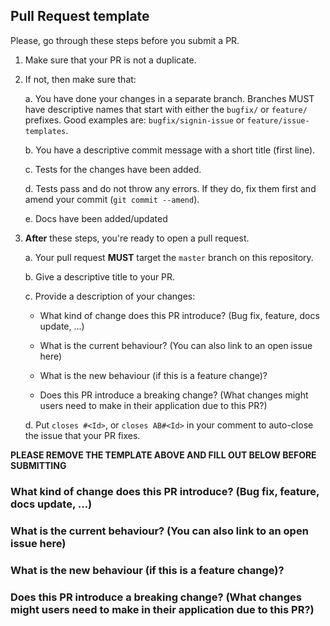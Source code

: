 ## Pull Request template
Please, go through these steps before you submit a PR.

1. Make sure that your PR is not a duplicate.
2. If not, then make sure that:

    a. You have done your changes in a separate branch. Branches MUST have descriptive names that start with either the `bugfix/` or `feature/` prefixes. Good examples are: `bugfix/signin-issue` or `feature/issue-templates`.

    b. You have a descriptive commit message with a short title (first line).

    c. Tests for the changes have been added.

    d. Tests pass and do not throw any errors. If they do, fix them first and amend your commit (`git commit --amend`).

    e. Docs have been added/updated

3. **After** these steps, you're ready to open a pull request.

    a. Your pull request **MUST** target the `master` branch on this repository.

    b. Give a descriptive title to your PR.

    c. Provide a description of your changes:

      * What kind of change does this PR introduce? (Bug fix, feature, docs update, ...)

      * What is the current behaviour? (You can also link to an open issue here)
  
      * What is the new behaviour (if this is a feature change)?
  
      * Does this PR introduce a breaking change? (What changes might users need to make in their application due to this PR?)

    d. Put `closes #<Id>`, or `closes AB#<Id>` in your comment to auto-close the issue that your PR fixes.

**PLEASE REMOVE THE TEMPLATE ABOVE AND FILL OUT BELOW BEFORE SUBMITTING**

### What kind of change does this PR introduce? (Bug fix, feature, docs update, ...)

### What is the current behaviour? (You can also link to an open issue here)
  
### What is the new behaviour (if this is a feature change)?
  
### Does this PR introduce a breaking change? (What changes might users need to make in their application due to this PR?)